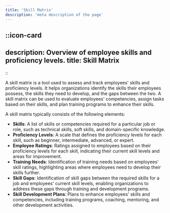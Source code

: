 ```yaml
---
title: 'Skill Matrix'
description: 'meta description of the page'
---
```


::icon-card
---
description: Overview of employee skills and proficiency levels.
title: Skill Matrix
---
::

A skill matrix is a tool used to assess and track employees' skills and proficiency levels. It helps organizations identify the skills their employees possess, the skills they need to develop, and the gaps between the two. A skill matrix can be used to evaluate employees' competencies, assign tasks based on their skills, and plan training programs to enhance their skills.

A skill matrix typically consists of the following elements:
- **Skills**: A list of skills or competencies required for a particular job or role, such as technical skills, soft skills, and domain-specific knowledge.
- **Proficiency Levels**: A scale that defines the proficiency levels for each skill, such as beginner, intermediate, advanced, or expert.
- **Employee Ratings**: Ratings assigned to employees based on their proficiency levels for each skill, indicating their current skill levels and areas for improvement.
- **Training Needs**: Identification of training needs based on employees' skill ratings, highlighting areas where employees need to develop their skills further.
- **Skill Gaps**: Identification of skill gaps between the required skills for a job and employees' current skill levels, enabling organizations to address these gaps through training and development programs.
- **Skill Development Plans**: Plans to enhance employees' skills and competencies, including training programs, coaching, mentoring, and other development activities.

